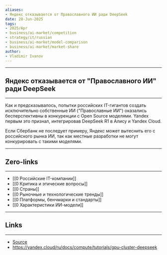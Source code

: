 ```yaml
---
aliases: 
- Яндекс отказывается от Православного ИИ ради DeepSeek 
date: 28-Jun-2025
tags:
- 2025/Apr
- business/ai-market/competition
- strategy/it/russian
- business/ai-market/model-comparison
- business/ai-market/market-share
author:
- Vladimir Ivanov
---
```

-----
##  Яндекс отказывается от "Православного ИИ" ради DeepSeek 
-----
Как и предсказывалось, попытки российских IT-гигантов создать исключительно собственные ИИ ("Православные ИИ") оказались бесперспективны в конкуренции с Open Source моделями. Yandex первым это признал, интегрировав DeepSeek R1 в Алису и Yandex Cloud. 

Если Сбербанк не последует примеру, Яндекс может вытеснить его с российского рынка ИИ, так как местные разработки не могут конкурировать с такими моделями.

---
## Zero-links
---
- [[0 Российские IT-компании]]
- [[0 Критика и этические вопросы]]
- [[0 Страны]]
- [[0 Рыночные и технологические тренды]]
- [[0 Платформы, бенчмарки и стандарты]]
- [[0 Характеристики ИИ-модели]]

---
## Links
---
- [Source](https://t.me/turboproject/1592)
- https://yandex.cloud/ru/docs/compute/tutorials/gpu-cluster-deepseek